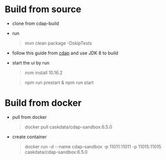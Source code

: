 # Build from source
- clone from cdap-build

- run 
  >  mvn clean package -DskipTests

- follow this guide from [cdap](https://cdap.atlassian.net/wiki/spaces/DOCS/pages/480346208/Development+Environment+Setup)  and use JDK 8 to build
- start the ui by run 
  > nvm install 10.16.2

  > npm run prestart & npm run start
# Build from docker
- pull from docker 
  > docker pull caskdata/cdap-sandbox:6.5.0
  
- create container
  > docker run -d --name cdap-sandbox -p 11011:11011 -p 11015:11015 caskdata/cdap-sandbox:6.5.0